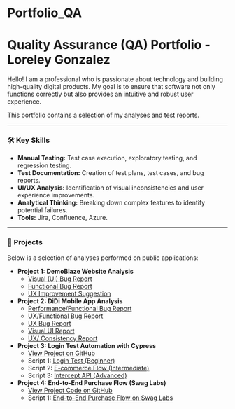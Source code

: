 # Portfolio_QA

# Quality Assurance (QA) Portfolio - Loreley Gonzalez

Hello! I am a professional who is passionate about technology and building high-quality digital products. My goal is to ensure that software not only functions correctly but also provides an intuitive and robust user experience.

This portfolio contains a selection of my analyses and test reports.

---

### 🛠️ Key Skills

* **Manual Testing:** Test case execution, exploratory testing, and regression testing.
* **Test Documentation:** Creation of test plans, test cases, and bug reports.
* **UI/UX Analysis:** Identification of visual inconsistencies and user experience improvements.
* **Analytical Thinking:** Breaking down complex features to identify potential failures.
* **Tools:** Jira, Confluence, Azure.

---

### 📂 Projects

Below is a selection of analyses performed on public applications:

* **Project 1: DemoBlaze Website Analysis**
   * [Visual (UI) Bug Report](demoblaze-analysis/01-UI-Bug-Report.md)
   * [Functional Bug Report](demoblaze-analysis/02-Functional-Bug-Report.md)
   * [UX Improvement Suggestion](demoblaze-analysis/03-UX-Improvement-Suggestion.md)
* **Project 2: DiDi Mobile App Analysis**
    * [Performance/Functional Bug Report](didi-mobile-analysis/01-Performance-Bug-Report.md)
    * [UX/Functional Bug Report](didi-mobile-analysis/02-UX-Functional-Bug-Report.md)
    * [UX Bug Report](didi-mobile-analysis/03-UX-Feedback-Report.md)
    * [Visual UI Report](didi-mobile-analysis/04-UI-Delete_Messages-Text-Report)
    * [UX/ Consistency Report](didi-mobile-analysis/05-UX-Consistency-Bug-Report.md)
* **Project 3: Login Test Automation with Cypress**
    * [View Project on GitHub](https://github.com/LoreleyGzz/cypress-demoblaze-login-test)
    * Script 1: [Login Test (Beginner)](https://github.com/LoreleyGzz/cypress-demoblaze-login-test/blob/main/cypress/e2e/login.cy.js)
    * Script 2: [E-commerce Flow (Intermediate)](https://github.com/LoreleyGzz/cypress-demoblaze-login-test/blob/main/cypress/e2e/flujo-de-compra.cy.js)
    * Script 3: [Intercept API (Advanced)](https://github.com/LoreleyGzz/cypress-demoblaze-login-test/blob/main/cypress/e2e/api-test.cy.js)
 * **Project 4: End-to-End Purchase Flow (Swag Labs)**
    * [View Project Code on GitHub](https://github.com/LoreleyGzz/cypress-swag-labs-e2e) 
    * Script 1: [End-to-End Purchase Flow on Swag Labs](https://github.com/LoreleyGzz/cypress/e2e/swag-labs-e2e.cy.js)
      
